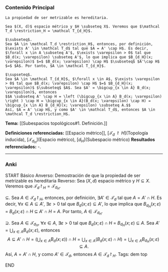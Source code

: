 ### Contenido Principal

```ad-proposition
La propiedad de ser metrizable es hereditaria.
```

```ad-proof
Sea $(X, d)$ espacio métrico y $H \subseteq X$. Veremos que $\mathcal T_d \restriction_H = \mathcal T_{d_H}$. 

$\subseteq$.
Sea $A \in \mathcal T_d \restriction_H$, entonces, por definición, $\exists A' \in \mathcal T_d$ tal que $A = A' \cap H$. Es decir, $\forall x \in A \subseteq A'$, $\exists \varepsilon > 0$ tal que $B_d(x; \varepsilon) \subseteq A'$, lo que implica que $B_{d_H}(x; \varepsilon)$ $=$ $B_d(x; \varepsilon) \cap H$ $\subseteq$ $A'\cap H$ $=$ $A$. Por tanto, $A \in \mathcal T_{d_H}$.

$\supseteq$.
Sea $A \in \mathcal T_{d_H}$, $\forall x \in A$, $\exists \varepsilon > 0$ tal que $B_d(x; \varepsilon) \cap H$ $=$ $B_{d_H}(x; \varepsilon)$ $\subseteq$ $A$. Sea $A' = \bigcup_{x \in A} B_d(x; \varepsilon)$, entonces
$$A \subseteq A' \cap H = \left (\bigcup_{x \in A} B_d(x; \varepsilon) \right ) \cap H = \bigcup_{x \in A}(B_d(x; \varepsilon) \cap H) = \bigcup_{x \in A} B_{d_H}(x; \varepsilon) \subseteq A.$$
Así, $A = A' \cap H$, y como $A' \in \mathcal T_d$, entonces $A \in \mathcal T_d \restriction_H$.
```

**Tema:** [[Subespacios topológicos#1. Definición.]]

**Definiciones referenciadas:** [[Espacio métrico]], [$\mathcal T_d \restriction H$](Topología inducida), [$\mathcal T_{d_H}$](Espacio métrico), [$d_H$](Subespacio métrico)
**Resultados referenciados:** -.

---
### Anki

START
Básico
Anverso: Demostración de que la propiedad de ser metrizable es hereditaria
Reverso: Sea $(X, d)$ espacio métrico y $H \subseteq X$. Veremos que $\mathcal T_d \restriction_H = \mathcal T_{d_H}$. 

$\subseteq$.
Sea $A \in \mathcal T_d \restriction_H$, entonces, por definición, $\exists A' \in \mathcal T_d$ tal que $A = A' \cap H$. Es decir, $\forall x \in A \subseteq A'$, $\exists \varepsilon > 0$ tal que $B_d(x; \varepsilon) \subseteq A'$, lo que implica que $B_{d_H}(x; \varepsilon)$ $=$ $B_d(x; \varepsilon) \cap H$ $\subseteq$ $A'\cap H$ $=$ $A$. Por tanto, $A \in \mathcal T_{d_H}$.

$\supseteq$.
Sea $A \in \mathcal T_{d_H}$, $\forall x \in A$, $\exists \varepsilon > 0$ tal que $B_d(x; \varepsilon) \cap H$ $=$ $B_{d_H}(x; \varepsilon)$ $\subseteq$ $A$. Sea $A' = \bigcup_{x \in A} B_d(x; \varepsilon)$, entonces
$$A \subseteq A' \cap H = \left (\bigcup_{x \in A} B_d(x; \varepsilon) \right ) \cap H = \bigcup_{x \in A}(B_d(x; \varepsilon) \cap H) = \bigcup_{x \in A} B_{d_H}(x; \varepsilon) \subseteq A.$$
Así, $A = A' \cap H$, y como $A' \in \mathcal T_d$, entonces $A \in \mathcal T_d \restriction_H$.
Tags: dem top
<!--ID: 1731931805238-->
END